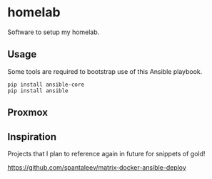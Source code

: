 # homelab

Software to setup my homelab.

## Usage

Some tools are required to bootstrap use of this Ansible playbook.

```shell
pip install ansible-core
pip install ansible
```

## Proxmox

## Inspiration

Projects that I plan to reference again in future for snippets of gold!

https://github.com/spantaleev/matrix-docker-ansible-deploy
